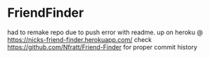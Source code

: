 # FriendFinder
had to remake repo due to push error with readme.
up on heroku @ https://nicks-friend-finder.herokuapp.com/
check https://github.com/Nfratt/Friend-Finder for proper commit history
